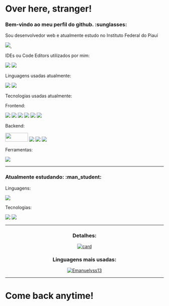<h1>Over here, stranger!</h1>

<h3>Bem-vindo ao meu perfil do github.  :sunglasses:</h3>

<p>Sou desenvolvedor web e atualmente estudo no Instituto Federal do Piauí</p>

<a href="https://www.linkedin.com/in/emanuel-vitor-de-souza-silva-044249218/">
    <img src="https://img.shields.io/badge/linkedin-%230077B5.svg?&style=for-the-badge&logo=linkedin&logoColor=white" />
</a>&nbsp;&nbsp;

<p>IDEs ou Code Editors utilizados por mim:</p>

<img src="https://img.shields.io/badge/Visual_Studio_Code-0078D4?style=for-the-badge&logo=visual%20studio%20code&logoColor=white" /> 
<img src="https://img.shields.io/badge/Visual_Studio-5C2D91?style=for-the-badge&logo=visual%20studio&logoColor=white" />

<p>Linguagens usadas atualmente:</p>

<img src="https://img.shields.io/badge/TypeScript-007ACC?style=for-the-badge&logo=typescript&logoColor=white" />
<img src="https://img.shields.io/badge/JavaScript-323330?style=for-the-badge&logo=javascript&logoColor=F7DF1E" /> 

<p>Tecnologias usadas atualmente:</p>

<p>Frontend:</p>

<img src="https://img.shields.io/badge/next.js-000000?style=for-the-badge&logo=nextdotjs&logoColor=white" />  <img src="https://img.shields.io/badge/React-20232A?style=for-the-badge&logo=react&logoColor=61DAFB" />  <img src="https://img.shields.io/badge/Redux-593D88?style=for-the-badge&logo=redux&logoColor=white" />  <img src="https://img.shields.io/badge/GraphQl-E10098?style=for-the-badge&logo=graphql&logoColor=white" /> <img src="https://img.shields.io/badge/Sass-CC6699?style=for-the-badge&logo=sass&logoColor=white" /> <img src="https://img.shields.io/badge/styled--components-DB7093?style=for-the-badge&logo=styled-components&logoColor=white" /> 

<p>Backend:</p>

<img height="28px" width="72px" src="https://res.cloudinary.com/practicaldev/image/fetch/s--MYwmy_NY--/c_imagga_scale,f_auto,fl_progressive,h_420,q_auto,w_1000/https://dev-to-uploads.s3.amazonaws.com/i/v8uvgp1yfh9480fw3233.jpg" />  <img src="https://img.shields.io/badge/Express.js-000000?style=for-the-badge&logo=express&logoColor=white" />  <img src="https://img.shields.io/badge/MySQL-00000F?style=for-the-badge&logo=mysql&logoColor=white" />  <img src="https://img.shields.io/badge/PostgreSQL-316192?style=for-the-badge&logo=postgresql&logoColor=white" /> 

<p>Ferramentas:</p>

<img src="https://img.shields.io/badge/Insomnia-5849be?style=for-the-badge&logo=Insomnia&logoColor=white" />

<hr>

<h3>Atualmente estudando: :man_student:</h3>

<p>Linguagens:</p>

<img src="https://img.shields.io/badge/C%23-239120?style=for-the-badge&logo=c-sharp&logoColor=white" />

<p>Tecnologias:</p>

<img src="https://img.shields.io/badge/.NET-512BD4?style=for-the-badge&logo=dotnet&logoColor=white" /> <img src="https://img.shields.io/badge/Unity-100000?style=for-the-badge&logo=unity&logoColor=white" />

<hr>

<div align="center">
   <h3>Detalhes:</h3>
  
  [![card](https://github-readme-stats.vercel.app/api?username=Emanuelvss13&theme=dark)](https://github.com/Emanuelvss13/)
  
  <h3>Linguagens mais usadas:</h3>
  
  [![Emanuelvss13](https://github-readme-stats.vercel.app/api/top-langs/?username=Emanuelvss13&hide=html&layout=compact=true&theme=dark)](https://github.com/Emanuelvss13/)
</div>

<hr>

<h1>Come back anytime!</h1>



